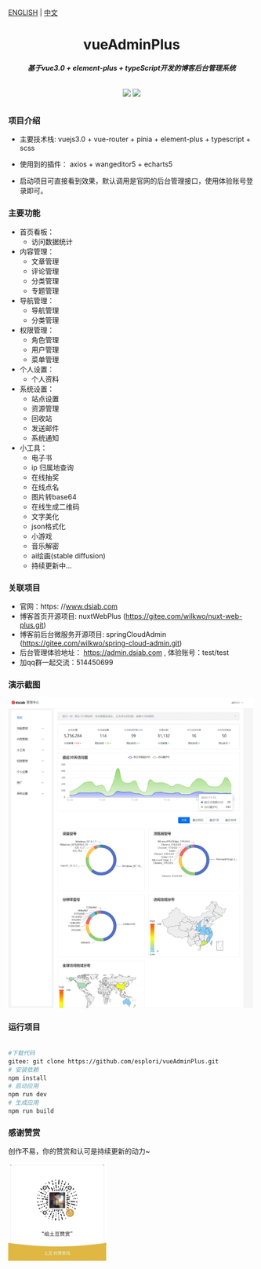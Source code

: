 <div>
	<a href="https://github.com/esplori/vueAdminPlus/blob/master/README.md">ENGLISH</a> |
	<a href="https://github.com/esplori/vueAdminPlus/blob/master/README.zh.md">中文</a>  
</div>

<h1 align="center" style=" font-weight: bold;">vueAdminPlus</h1>
<h5 align="center">基于vue3.0 + element-plus + typeScript开发的博客后台管理系统</h5>


<p align="center" style="padding:10px">
	<a href="https://gitee.com/wilkwo/vue-admin-plus.git"><img src="https://gitee.com/wilkwo/vueAdmin/badge/star.svg?theme=dark"></a>
	<a href="https://gitee.com/wilkwo/vue-admin-plus.git"><img src="https://gitee.com/wilkwo/vueAdmin/badge/fork.svg?theme=dark"></a>
</p>


### 项目介绍

- 主要技术栈: vuejs3.0 + vue-router + pinia + element-plus + typescript + scss

- 使用到的插件： axios + wangeditor5 + echarts5

- 启动项目可直接看到效果，默认调用是官网的后台管理接口，使用体验账号登录即可。

### 主要功能


- 首页看板：
	- 访问数据统计
- 内容管理：
	- 文章管理
	- 评论管理
	- 分类管理
	- 专题管理
- 导航管理：
	- 导航管理
	- 分类管理
- 权限管理：
	- 角色管理
	- 用户管理
	- 菜单管理
- 个人设置：
	- 个人资料
- 系统设置：
	- 站点设置
	- 资源管理
	- 回收站
	- 发送邮件
	- 系统通知
- 小工具：
	- 电子书
	- ip 归属地查询
	- 在线抽奖
	- 在线点名
	- 图片转base64
	- 在线生成二维码
	- 文字美化
	- json格式化
	- 小游戏
	- 音乐解密
	- ai绘画(stable diffusion)
	- 持续更新中...


### 关联项目

- 官网：https: //www.dsiab.com
- 博客首页开源项目: nuxtWebPlus (https://gitee.com/wilkwo/nuxt-web-plus.git)
- 博客前后台微服务开源项目: springCloudAdmin (https://gitee.com/wilkwo/spring-cloud-admin.git)
- 后台管理体验地址： https://admin.dsiab.com , 体验账号：test/test
- 加qq群一起交流：514450699


### 演示截图


<img src="./src/assets/images/screenshot.png" alt="赞赏" width="500px" />



### 运行项目



``` bash

#下载代码
gitee: git clone https://github.com/esplori/vueAdminPlus.git
# 安装依赖
npm install
# 启动应用 
npm run dev
# 生成应用
npm run build

```

### 感谢赞赏  


 创作不易，你的赞赏和认可是持续更新的动力~

<img src="./src/assets/images/zanshan.jpeg" alt="赞赏" width="200px" />